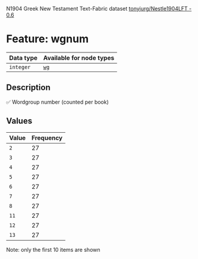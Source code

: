 <p>N1904 Greek New Testament Text-Fabric dataset <a href="https://github.com/tonyjurg/Nestle1904LFT">tonyjurg/Nestle1904LFT - 0.6</a></p>

<h1>Feature: wgnum</h1>

<table>
<thead>
<tr>
  <th>Data type</th>
  <th>Available for node types</th>
</tr>
</thead>
<tbody>
<tr>
  <td><code>integer</code></td>
  <td><A HREF="featurebynodetype.md#wg"><code>wg</code></A></td>
</tr>
</tbody>
</table>

<h2>Description</h2>

<p>✅ Wordgroup number (counted per book)</p>

<h2>Values</h2>

<table>
<thead>
<tr>
  <th>Value</th>
  <th>Frequency</th>
</tr>
</thead>
<tbody>
<tr>
  <td><code>2</code></td>
  <td>27</td>
</tr>
<tr>
  <td><code>3</code></td>
  <td>27</td>
</tr>
<tr>
  <td><code>4</code></td>
  <td>27</td>
</tr>
<tr>
  <td><code>5</code></td>
  <td>27</td>
</tr>
<tr>
  <td><code>6</code></td>
  <td>27</td>
</tr>
<tr>
  <td><code>7</code></td>
  <td>27</td>
</tr>
<tr>
  <td><code>8</code></td>
  <td>27</td>
</tr>
<tr>
  <td><code>11</code></td>
  <td>27</td>
</tr>
<tr>
  <td><code>12</code></td>
  <td>27</td>
</tr>
<tr>
  <td><code>13</code></td>
  <td>27</td>
</tr>
</tbody>
</table>

<p>Note: only the first 10 items are shown</p>
